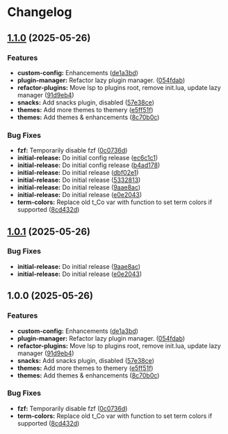 # Changelog

## [1.1.0](https://github.com/redjax/neovim/compare/v1.0.1...v1.1.0) (2025-05-26)


### Features

* **custom-config:** Enhancements ([de1a3bd](https://github.com/redjax/neovim/commit/de1a3bd13fd27c0cbfdd73b297c8e558d08015ea))
* **plugin-manager:** Refactor lazy plugin manager. ([054fdab](https://github.com/redjax/neovim/commit/054fdabdbb9861bcaea7cc740d643039408982b2))
* **refactor-plugins:** Move lsp to plugins root, remove init.lua, update lazy manager ([91d9eb4](https://github.com/redjax/neovim/commit/91d9eb4c5cb3c28ec9dcf26ea0880f165aedbf4e))
* **snacks:** Add snacks plugin, disabled ([57e38ce](https://github.com/redjax/neovim/commit/57e38ceb4c8148ade57839342ddb0cb3f54afa1b))
* **themes:** Add more themes to themery ([e5ff51f](https://github.com/redjax/neovim/commit/e5ff51fab4db74ed3b33f1d0ba148e07efc6b741))
* **themes:** Add themes & enhancements ([8c70b0c](https://github.com/redjax/neovim/commit/8c70b0c782f3c12206bd7be000c37b5aa40ef353))


### Bug Fixes

* **fzf:** Temporarily disable fzf ([0c0736d](https://github.com/redjax/neovim/commit/0c0736d913542b5f5594771138e0db72adf701a5))
* **initial-release:** Do initial config release ([ec6c1c1](https://github.com/redjax/neovim/commit/ec6c1c193040b8886e67d37c0898dbd60555d1e1))
* **initial-release:** Do initial config release ([b4ad178](https://github.com/redjax/neovim/commit/b4ad178128557709001e35a36dd9709c7e8af724))
* **initial-release:** Do initial release ([dbf02e1](https://github.com/redjax/neovim/commit/dbf02e1ff7fc36779d03ccda37a3d0278b06b7e1))
* **initial-release:** Do initial release ([5332813](https://github.com/redjax/neovim/commit/53328134d85d05bf7690e1fa09f352d188df2865))
* **initial-release:** Do initial release ([9aae8ac](https://github.com/redjax/neovim/commit/9aae8ac1bbe03d1b5490201893cc381cb97911d2))
* **initial-release:** Do initial release ([e0e2043](https://github.com/redjax/neovim/commit/e0e2043b07022a70c00da8576e85674df39e285d))
* **term-colors:** Replace old t_Co var with function to set term colors if supported ([8cd432d](https://github.com/redjax/neovim/commit/8cd432dea18db28ea7d31f8a1055aaf5639943f9))

## [1.0.1](https://github.com/redjax/neovim/compare/v1.0.0...v1.0.1) (2025-05-26)


### Bug Fixes

* **initial-release:** Do initial release ([9aae8ac](https://github.com/redjax/neovim/commit/9aae8ac1bbe03d1b5490201893cc381cb97911d2))
* **initial-release:** Do initial release ([e0e2043](https://github.com/redjax/neovim/commit/e0e2043b07022a70c00da8576e85674df39e285d))

## 1.0.0 (2025-05-26)


### Features

* **custom-config:** Enhancements ([de1a3bd](https://github.com/redjax/neovim/commit/de1a3bd13fd27c0cbfdd73b297c8e558d08015ea))
* **plugin-manager:** Refactor lazy plugin manager. ([054fdab](https://github.com/redjax/neovim/commit/054fdabdbb9861bcaea7cc740d643039408982b2))
* **refactor-plugins:** Move lsp to plugins root, remove init.lua, update lazy manager ([91d9eb4](https://github.com/redjax/neovim/commit/91d9eb4c5cb3c28ec9dcf26ea0880f165aedbf4e))
* **snacks:** Add snacks plugin, disabled ([57e38ce](https://github.com/redjax/neovim/commit/57e38ceb4c8148ade57839342ddb0cb3f54afa1b))
* **themes:** Add more themes to themery ([e5ff51f](https://github.com/redjax/neovim/commit/e5ff51fab4db74ed3b33f1d0ba148e07efc6b741))
* **themes:** Add themes & enhancements ([8c70b0c](https://github.com/redjax/neovim/commit/8c70b0c782f3c12206bd7be000c37b5aa40ef353))


### Bug Fixes

* **fzf:** Temporarily disable fzf ([0c0736d](https://github.com/redjax/neovim/commit/0c0736d913542b5f5594771138e0db72adf701a5))
* **term-colors:** Replace old t_Co var with function to set term colors if supported ([8cd432d](https://github.com/redjax/neovim/commit/8cd432dea18db28ea7d31f8a1055aaf5639943f9))
